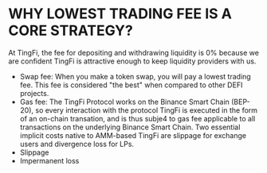 # WHY LOWEST TRADING FEE IS A CORE STRATEGY?

At TingFi, the fee for depositing and withdrawing liquidity is 0% because we are confident TingFi is attractive enough to keep liquidity providers with us.

* Swap fee: When you make a token swap, you will pay a lowest trading fee. This fee is considered "the best" when compared to other DEFI projects.
* Gas fee: The TingFi Protocol works on the Binance Smart Chain (BEP-20), so every interaction with the protocol TingFi is executed in the form of an on-chain transation, and is thus subje4 to gas fee applicable to all transactions on the underlying Binance Smart Chain. Two essential implicit costs native to AMM-based TingFi are slippage for exchange users and divergence loss for LPs.
* Slippage
* Impermanent loss
